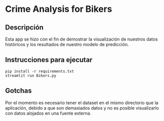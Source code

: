 # Crime Analysis for Bikers

## Descripción

Esta app se hizo con el fin de demostrar la visualización de nuestros datos históricos y los resultados de nuestro modelo de predicción.

## Instrucciones para ejecutar

```
pip install -r requirements.txt
streamlit run Bikers.py
```

## Gotchas

Por el momento es necesario tener el dataset en el mismo directorio que la aplicación, debido a que son demasiados datos y no es posible visualizarlo con datos alojados en una fuente externa.
